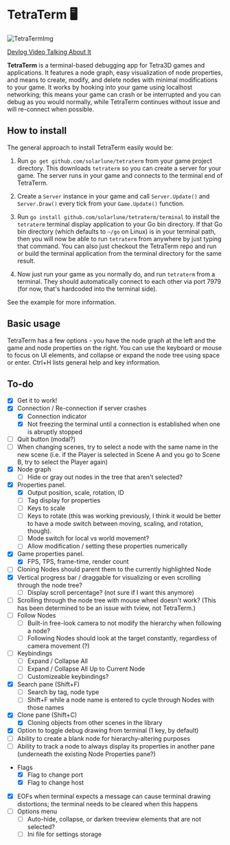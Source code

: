 # TetraTerm 🖥️

![TetraTermImg](https://i.imgur.com/Tle6NgT.png)

[Devlog Video Talking About It](https://youtu.be/3Og4Ii0_QTw)

**TetraTerm** is a terminal-based debugging app for Tetra3D games and applications. It features a node graph, easy visualization of node properties, and means to create, modify, and delete nodes with minimal modifications to your game. It works by hooking into your game using localhost networking; this means your game can crash or be interrupted and you can debug as you would normally, while TetraTerm continues without issue and will re-connect when possible.

## How to install

The general approach to install TetraTerm easily would be:

1. Run `go get github.com/solarlune/tetraterm` from your game project directory. This downloads `tetraterm` so you can create a server for your game. The server runs in your game and connects to the terminal end of TetraTerm.

2. Create a `Server` instance in your game and call `Server.Update()` and `Server.Draw()` every tick from your `Game.Update()` function.

3. Run `go install github.com/solarlune/tetraterm/terminal` to install the `tetraterm` terminal display application to your Go bin directory. If that Go bin directory (which defaults to `~/go` on Linux) is in your terminal path, then you will now be able to run `tetraterm` from anywhere by just typing that command. You can also just checkout the TetraTerm repo and run or build the terminal application from the terminal directory for the same result.

4. Now just run your game as you normally do, and run `tetraterm` from a terminal. They should automatically connect to each other via port 7979 (for now, that's hardcoded into the terminal side).

See the example for more information.

## Basic usage

TetraTerm has a few options - you have the node graph at the left and the game and node properties on the right. You can use the keyboard or mouse to focus on UI elements, and collapse or expand the node tree using space or enter. Ctrl+H lists general help and key information.

## To-do

- [x] Get it to work!
- [x] Connection / Re-connection if server crashes
  - [x] Connection indicator
  - [x] Not freezing the terminal until a connection is established when one is abruptly stopped
- [ ] Quit button (modal?)
- [ ] When changing scenes, try to select a node with the same name in the new scene (i.e. if the Player
      is selected in Scene A and you go to Scene B, try to select the Player again)
- [x] Node graph
  - [ ] Hide or gray out nodes in the tree that aren't selected?
- [x] Properties panel.
  - [x] Output position, scale, rotation, ID
  - [ ] Tag display for properties
  - [ ] Keys to scale
  - [ ] Keys to rotate (this was working previously, I think it would be better to have a mode switch between moving, scaling, and rotation, though).
  - [ ] Mode switch for local vs world movement?
  - [ ] Allow modification / setting these properties numerically
- [x] Game properties panel.
  - [x] FPS, TPS, frame-time, render count
- [ ] Cloning Nodes should parent them to the currently highlighted Node 
- [x] Vertical progress bar / draggable for visualizing or even scrolling through the node tree?
  - [ ] Display scroll percentage? (not sure if I want this anymore)
- [ ] Scrolling through the node tree with mouse wheel doesn't work? (This has been determined to be an issue with tview, not TetraTerm.)
- [ ] Follow Nodes
  - [ ] Built-in free-look camera to not modify the hierarchy when following a node?
  - [ ] Following Nodes should look at the target constantly, regardless of camera movement (?)
- [ ] Keybindings
  - [ ] Expand / Collapse All
  - [ ] Expand / Collapse All Up to Current Node
  - [ ] Customizeable keybindings?
- [x] Search pane (Shift+F)
  - [ ] Search by tag, node type
  - [ ] Shift+F while a node name is entered to cycle through Nodes with those names
- [x] Clone pane (Shift+C)
  - [x] Cloning objects from other scenes in the library
- [x] Option to toggle debug drawing from terminal (1 key, by default)
- [ ] Ability to create a blank node for hierarchy-altering purposes
- [ ] Ability to track a node to always display its properties in another pane (underneath the existing Node Properties pane?)
- Flags
  - [x] Flag to change port
  - [x] Flag to change host
- [x] EOFs when terminal expects a message can cause terminal drawing distortions; the terminal needs to be cleared when this happens
- [ ] Options menu
  - [ ] Auto-hide, collapse, or darken treeview elements that are not selected?
  - [ ] Ini file for settings storage
